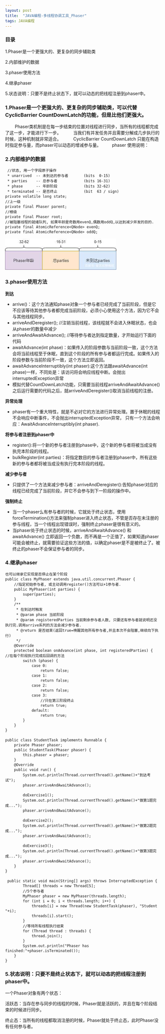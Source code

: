 ```yaml
---
layout: post
title:  "JAVA编程-多线程协调工具_Phaser"
tags: JAVA编程
---
```


###  目录
    
   1.Phaser是一个更强大的、更复杂的同步辅助类
    
   2.内部维护的数据
   
   3.phaser使用方法
    
   4.继承phaser
    
   5.状态说明：只要不是终止状态下，就可以动态的把线程注册到phaser中。


### 1.Phaser是一个更强大的、更复杂的同步辅助类，可以代替CyclicBarrier CountDownLatch的功能，但是比他们更强大。 
        
Phaser类机制是在每一步结束的位置对线程进行同步，当所有的线程都完成了这一步，才能进行下一步。 
        当我们有并发任务并且需要分解成几步执行的时候，这种机制就非常适合。 
        CyclicBarrier CountDownLatch 只能在构造时指定参与量，而phaser可以动态的增减参与量。
        phaser 使用说明：


### 2.内部维护的数据

     //状态, 用一个字段原子操作
     * unarrived  -- 未到达的参与者       (bits  0-15)
     * parties    -- 总参与者            (bits 16-31)
     * phase      -- 年龄阶段            (bits 32-62)
     * terminated -- 是否终止            (bit  63 / sign)
    private volatile long state;
    //上一级
    private final Phaser parent;
    //根级
    private final Phaser root;
    //被阻塞线程的就绪队列, 如果年龄是奇数用evenQ,偶数用oddQ,以达到减少并发的目的.
    private final AtomicReference<QNode> evenQ;
    private final AtomicReference<QNode> oddQ;
    
![phasestatelong.jpg](/images/postimg/phasestatelong.jpg)

### 3.phaser使用方法

**到达**

- arrive()：这个方法通知phase对象一个参与者已经完成了当前阶段，但是它不应该等待其他参与者都完成当前阶段，必须小心使用这个方法，因为它不会与其他线程同步。
- arriveAndDeregister(); //注销当前线程，该线程就不会进入休眠状态，也会从phaser的数量中减少
- arriveAndAwaitAdvance(); //等待参与者达到指定数量，才开始运行下面的代码
- awaitAdvance(int phase)：如果传入的阶段参数与当前阶段一致，这个方法会将当前线程至于休眠，直到这个阶段的所有参与者都运行完成。如果传入的阶段参数与当前阶段不一致，这个方法立即返回。
- awaitAdvanceInterruptibly(int phaser):这个方法跟awaitAdvance(int phase)一样，不同处是：该访问将会响应线程中断。会抛出interruptedException异常
- 模拟代替CountDownLatch功能，只需要当前线程arriveAndAwaitAdvance()之后运行需要的代码之后，就arriveAndDeregister()取消当前线程的注册。

**异常处理**
- phaser有一个重大特性，就是不必对它的方法进行异常处理。置于休眠的线程不会响应中断事件，不会抛出interruptedException异常， 只有一个方法会响应：AwaitAdvanceInterruptibly(int phaser).

**将参与者注册到phaser中**
- register():将一个新的参与者注册到phase中，这个新的参与者将被当成没有执完本阶段的线程。
- bulkRegister(int parties)：将指定数目的参与者注册到phaser中，所有这些新的参与者都将被当成没有执行完本阶段的线程。

**减少参与者**
- 只提供了一个方法来减少参与者：arriveAndDeregister():告知phaser对应的线程已经完成了当前阶段，并它不会参与到下一阶段的操作中。

**强制终止**
- 当一个phaser么有参与者的时候，它就处于终止状态，使用forceTermination()方法来强制phaser进入终止状态，不管是否存在未注册的参与线程，当一个线程出现错误时，强制终止phaser是很有意义的。
- 当phaser处于终止状态的时候，arriveAndAwaitAdvance() 和 awaitAdvance() 立即返回一个负数，而不再是一个正值了，如果知道phaser可能会被终止，就需要验证这些方法的值，以确定phaser是不是被终止了。被终止的phaser不会保证参与者的同步。


### 4.继承phaser

    也可以继承它实现是否停止在某个阶段
    public class MyPhaser extends java.util.concurrent.Phaser {
        //指定初始参与者, 或主动调用register()方法可以+1参与者.
        public MyPhaser(int parties) {
            super(parties);
        }
        /**
         * 在到达时触发
         * @param phase 当前阶段
         * @param registeredParties 当前剩余参与者人数, 只要还有参与者就说明还没执行完.调用arrive系列的方法会减少参与者.
         * @return 是否结束(返回true=唤醒其他所有参与者,并且本次不会阻塞,继续向下执行)
         */
        @Override
        protected boolean onAdvance(int phase, int registeredParties) {    //在每个阶段执行完成后回调的方法
            switch (phase) {
                case 0:
                    return false;
                case 1:
                    return false;
                case 2:
                    return false;
                case 3:
                    //只在第三阶段终止
                    return true;
                default:
                    return true;
            }
        }
    }
    
    public class StudentTask implements Runnable {
        private Phaser phaser;
        public StudentTask(Phaser phaser) {
            this.phaser = phaser;
        }
        @Override
        public void run() {
            System.out.println(Thread.currentThread().getName()+"到达考试");
            phaser.arriveAndAwaitAdvance();
    
            doExercise1();
            System.out.println(Thread.currentThread().getName()+"做第1题完成...");
            phaser.arriveAndAwaitAdvance();
    
            doExercise2();
            System.out.println(Thread.currentThread().getName()+"做第2题完成...");
            phaser.arriveAndAwaitAdvance();
            
            doExercise3();
            System.out.println(Thread.currentThread().getName()+"做第3题完成...");
            phaser.arriveAndAwaitAdvance();
        }
    }
    
     public static void main(String[] args) throws InterruptedException {
            Thread[] threads = new Thread[5];
            //5个参与者
            MyPhaser phaser = new MyPhaser(threads.length);
            for (int i = 0; i < threads.length; i++) {
                threads[i] = new Thread(new StudentTask(phaser), "Student "+i);
                threads[i].start();
            }
            //等待所有线程执行结束
            for (Thread thread : threads) {
                thread.join();
            }
            System.out.println("Phaser has finished:"+phaser.isTerminated());
        }
    }
    
### 5.状态说明：只要不是终止状态下，就可以动态的把线程注册到phaser中。

一个Phaser对象有两个状态：

活跃态：当存在参与同步的线程的时候，Phaser就是活跃的，并且在每个阶段结束的时候进行同步。

终止态：当所有的线程都取消注册的时候，Phaser就处于终止态，此时Phaser没有任何参与者。
